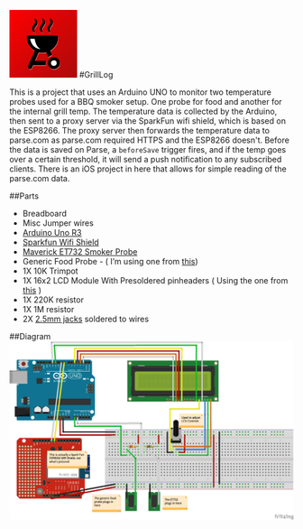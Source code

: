![Diagram](https://raw.githubusercontent.com/kazmiekr/GrillLog/master/Design/icon_120.png) 
#GrillLog

This is a project that uses an Arduino UNO to monitor two temperature probes used for a BBQ smoker setup. One probe for food and another for the internal grill temp.  The temperature data is collected by the Arduino, then sent to a proxy server via the SparkFun wifi shield, which is based on the ESP8266.  The proxy server then forwards the temperature data to parse.com as parse.com required HTTPS and the ESP8266 doesn't.  Before the data is saved on Parse, a `beforeSave` trigger fires, and if the temp goes over a certain threshold, it will send a push notification to any subscribed clients.  There is an iOS project in here that allows for simple reading of the parse.com data.

##Parts
* Breadboard 
* Misc Jumper wires
* [Arduino Uno R3](http://www.amazon.com/Arduino-Ultimate-Starter-page-Instruction/dp/B00BT0NDB8/ref=sr_1_5?ie=UTF8&qid=1444243576&sr=8-5&keywords=arduino+uno)
* [Sparkfun Wifi Shield](https://www.sparkfun.com/products/13287)
* [Maverick ET732 Smoker Probe](http://www.amazon.com/gp/product/B006XLWL7K?psc=1&redirect=true&ref_=oh_aui_detailpage_o04_s00)
* Generic Food Probe - ( I’m using one from [this](http://www.amazon.com/Oregon-Scientific-AW129-Wireless-Thermometer/dp/B0006G2WYK/ref=sr_1_6?ie=UTF8&qid=1444242131&sr=8-6&keywords=oregon+scientific+grill+thermometer))
* 1X 10K Trimpot
* 1X 16x2 LCD Module With Presoldered pinheaders ( Using the one from [this](http://www.amazon.com/gp/product/B00HI0RYJK?psc=1&redirect=true&ref_=oh_aui_detailpage_o06_s00) )
* 1X 220K resistor
* 1X 1M resistor
* 2X [2.5mm jacks](http://www.amazon.com/gp/product/B00AKWR59M?psc=1&redirect=true&ref_=oh_aui_detailpage_o06_s00) soldered to wires

##Diagram
![Diagram](https://raw.githubusercontent.com/kazmiekr/GrillLog/master/Exports/GrillLog_bb.png)

